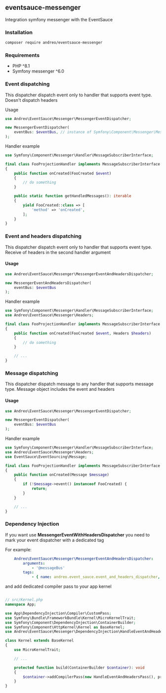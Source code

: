 ## eventsauce-messenger

Integration symfony messenger with the EventSauce

### Installation

```bash
composer require andreo/eventsauce-messenger
```

### Requirements

- PHP ^8.1
- Symfony messenger ^6.0

### Event dispatching

This dispatcher dispatch event only to handler that supports event type.
Doesn't dispatch headers

Usage

```php
use Andreo\EventSauce\Messenger\MessengerEventDispatcher;

new MessengerEventDispatcher(
    eventBus: $eventBus, // instance of Symfony\Component\Messenger\MessageBusInterface
);
```

Handler example

```php
use Symfony\Component\Messenger\Handler\MessageSubscriberInterface;

final class FooProjectionHandler implements MessageSubscriberInterface
{
    public function onCreated(FooCreated $event)
    {
        // do something
    }

    public static function getHandledMessages(): iterable
    {
        yield FooCreated::class => [
            'method' => 'onCreated',
        ];
    }
}
```

### Event and headers dispatching

This dispatcher dispatch event only to handler that supports event type.
Receive of headers in the second handler argument

#### Usage

```php
use Andreo\EventSauce\Messenger\MessengerEventAndHeadersDispatcher;

new MessengerEventAndHeadersDispatcher(
    eventBus: $eventBus
);
```

Handler example

```php
use Symfony\Component\Messenger\Handler\MessageSubscriberInterface;
use Andreo\EventSauce\Messenger\Headers;

final class FooProjectionHandler implements MessageSubscriberInterface
{
    public function onCreated(FooCreated $event, Headers $headers)
    {
        // do something
    }

    // ...
}
```

### Message dispatching

This dispatcher dispatch message to any handler that supports message type.
Message object includes the event and headers

#### Usage

```php
use Andreo\EventSauce\Messenger\MessengerEventDispatcher;

new MessengerEventDispatcher(
    eventBus: $eventBus
);
```

Handler example

```php
use Symfony\Component\Messenger\Handler\MessageSubscriberInterface;
use Andreo\EventSauce\Messenger\Headers;
use EventSauce\EventSourcing\Message;

final class FooProjectionHandler implements MessageSubscriberInterface
{
    public function onCreated(Message $message)
    {
        if (!$message->event() instanceof FooCreated) {
            return;
        }
    }

    // ...
}
```

### Dependency Injection

If you want use **MessengerEventWithHeadersDispatcher**
you need to mark your event dispatcher with a dedicated tag

For example:

```yaml
    Andreo\EventSauce\Messenger\MessengerEventAndHeadersDispatcher:
        arguments:
            - '@messageBus'
        tags:
            - { name: andreo.event_sauce.event_and_headers_dispatcher, bus: messageBus }
```

and add dedicated compiler pass to your app kernel

```php

// src/Kernel.php
namespace App;

use App\DependencyInjection\Compiler\CustomPass;
use Symfony\Bundle\FrameworkBundle\Kernel\MicroKernelTrait;
use Symfony\Component\DependencyInjection\ContainerBuilder;
use Symfony\Component\HttpKernel\Kernel as BaseKernel;
use Andreo\EventSauce\Messenger\DependencyInjection\HandleEventAndHeadersPass;

class Kernel extends BaseKernel
{
    use MicroKernelTrait;

    // ...

    protected function build(ContainerBuilder $container): void
    {
        $container->addCompilerPass(new HandleEventAndHeadersPass(), priority: -10);
    }
}

```